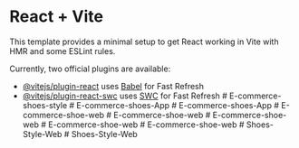 # React + Vite

This template provides a minimal setup to get React working in Vite with HMR and some ESLint rules.

Currently, two official plugins are available:

- [@vitejs/plugin-react](https://github.com/vitejs/vite-plugin-react/blob/main/packages/plugin-react/README.md) uses [Babel](https://babeljs.io/) for Fast Refresh
- [@vitejs/plugin-react-swc](https://github.com/vitejs/vite-plugin-react-swc) uses [SWC](https://swc.rs/) for Fast Refresh
#   E - c o m m e r c e - s h o e s - s t y l e  
 #   E - c o m m e r c e - s h o e s - A p p  
 #   E - c o m m e r c e - s h o e s - A p p  
 #   E - c o m m e r c e - s h o e - w e b  
 #   E - c o m m e r c e - s h o e - w e b  
 #   E - c o m m e r c e - s h o e - w e b  
 #   E - c o m m e r c e - s h o e - w e b  
 #   E - c o m m e r c e - s h o e - w e b  
 #   S h o e s - S t y l e - W e b  
 #   S h o e s - S t y l e - W e b  
 